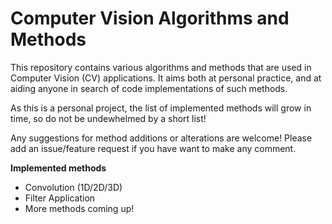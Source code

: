 # Computer Vision Algorithms and Methods

This repository contains various algorithms and methods that are used in Computer Vision (CV) applications. It aims both at personal practice, and at aiding anyone in search of code implementations of such methods.

As this is a personal project, the list of implemented methods will grow in time, so do not be undewhelmed by a short list!

Any suggestions for method additions or alterations are welcome! Please add an issue/feature request if you have want to make any comment.

**Implemented methods**
- Convolution (1D/2D/3D)
- Filter Application
- More methods coming up!
